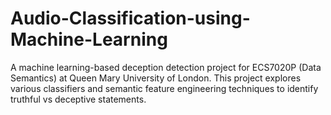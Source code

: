 # Audio-Classification-using-Machine-Learning
A machine learning-based deception detection project for ECS7020P (Data Semantics) at Queen Mary University of London. This project explores various classifiers and semantic feature engineering techniques to identify truthful vs deceptive statements.

